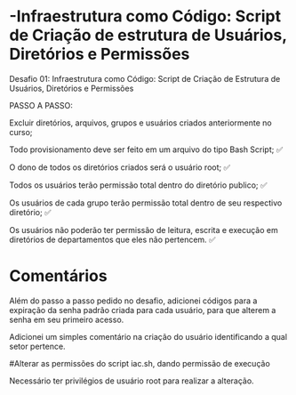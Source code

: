 # -Infraestrutura como Código: Script de Criação de estrutura de Usuários, Diretórios e Permissões

Desafio 01: Infraestrutura como Código: Script de Criação de Estrutura de Usuários, Diretórios e Permissões

PASSO A PASSO:

Excluir diretórios, arquivos, grupos e usuários criados anteriormente no curso; 

Todo provisionamento deve ser feito em um arquivo do tipo Bash Script; ✅

O dono de todos os diretórios criados será o usuário root; ✅

Todos os usuários terão permissão total dentro do diretório publico; ✅

Os usuários de cada grupo terão permissão total dentro de seu respectivo diretório; ✅

Os usuários não poderão ter permissão de leitura, escrita e execução em diretórios de departamentos que eles não pertencem. ✅

# Comentários

Além do passo a passo pedido no desafio, adicionei códigos para a expiração da senha padrão criada para cada usuário, para que alterem a senha em seu primeiro acesso.

Adicionei um simples comentário na criação do usuário identificando a qual setor pertence.

#Alterar as permissões do script iac.sh, dando permissão de execução

Necessário ter privilégios de usuário root para realizar a alteração.
